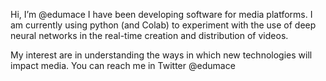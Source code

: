 Hi, I’m @edumace
I have been developing software for media platforms. 
I am currently using python (and Colab) to experiment with the use of deep neural networks in the real-time creation and distribution of videos.

My interest are in understanding the ways in which new technologies will impact media.
You can reach me in Twitter @edumace
